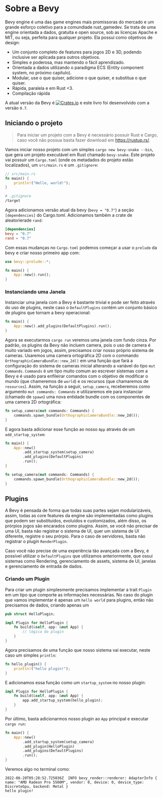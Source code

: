 # Sobre a Bevy

Bevy engine é uma das game engines mais promissoras do mercado e um grande esforço coletivo para a comundiade rust_gamedev. Se trata de uma engine orientada a dados, gratuíta e open source, sob as licenças Apache e MIT, ou seja, perfeita para qualquer projeto. Ela possui como objetivos de design:

* Um conjunto completo de features para jogos 2D e 3D, podendo inclusive ser aplicada para outros objetivos.
* Simples e poderosa, mas mantendo o fácil aprendizado.
* Orientada a dados utilizando o paradigma ECS (Entity component system, no próximo capítulo).
* Modular, use o que quiser, adicione o que quiser, e substitua o que quiser.
* Rápida, paralela e em Rust <3.
* Compilação rápida

A atual versão da Bevy é [![Crates.io](https://img.shields.io/crates/v/bevy.svg)](https://crates.io/crates/bevy) e este livro foi desenvolvido com a versão `0.7`.

## Iniciando o projeto

> Para iniciar um projeto com a Bevy é necessário possuir Rust e Cargo, caso você não possua basta fazer download em https://rustup.rs/.

Vamos iniciar nosso projeto com um simples `cargo new bevy-snake --bin`, que gera um projeto executável em Rust chamado `bevy-snake`. Este projeto vai possuir um `Cargo.toml` (onde os metadados do projeto estão localizados), um `src/main.rs` e um `.gitignore`:

```rust
// src/main.rs
fn main() {
    println!("Hello, world!");
}
```

```sh
# .gitignore 
/target
```

Agora adicionamos versão atual da bevy (`bevy = "0.7"`) a seção `[dependencies]` do Cargo.toml. Adicionamos também a crate de aleatorierade `rand`:

```toml
[dependencies]
bevy = "0.7"
rand = "0.7"
```

Com essas mudanças no `Cargo.toml` podemos começar a usar o `prelude` da bevy e criar nosso primeiro app com:

```rust
use bevy::prelude::*;

fn main() {
    App::new().run();
}
```

### Instanciando uma Janela

Instanciar uma janela com a Bevy é bastante trivial e pode ser feito através do uso de plugins, neste caso o `DefaultPlugins` contém um conjunto básico de plugins que tornam a bevy operacional:

```rust
fn main() {
    App::new().add_plugins(DefaultPlugins).run();
}
```

Agora se executarmos `cargo run` veremos uma janela com fundo cinza. Por padrão, os plugins da Bevy não incluem camera, pois o uso de camera é muito variado em jogos, assim, precisamos criar nosso próprio sistema de cameras. Usaremos uma camera ortográfica 2D com o commando `OrthographicCameraBundle::new_2d()` em uma função que fará a configuração do sistema de cameras inicial alterando a variável do tipo `mut Commands`. `Commands` é um tipo muito comum ao escrever sistemas com a Bevy e é usado para enfileirar comandos com o objetivo de modificar o mundo (que chameremos de `world`) e os recursos (que chamaremos de `resources`). Assim, na função a seguir, `setup_camera`, receberemos como argumento `mut commands: Commands` e utilizaremos ele para instanciar (chamado de `spawn`) uma nova entidade bundle com os componentes de uma camera 2D ortográfica:

```rust
fn setup_camera(mut commands: Commands) {
    commands.spawn_bundle(OrthographicCameraBundle::new_2d());
}
```

E agora basta adicionar esse função ao nosso `App` através de um `add_startup_system`:

```rust
fn main() {
    App::new()
        .add_startup_system(setup_camera)
        .add_plugins(DefaultPlugins)
        .run();
}

fn setup_camera(mut commands: Commands) {
    commands.spawn_bundle(OrthographicCameraBundle::new_2d());
}
```

## Plugins

A Bevy é pensada de forma que todas suas partes sejam modularizáveis, assim, todas as core features da engine são implementadas como plugins que podem ser substituídos, evoluídos e customizados, além disso, os prórpios jogos são encarados como plugins. Assim, se você não precisar de uma UI, basta não registrar o sistema de UI, quer um sistema de UI diferente, registre o seu prórpio. Para o caso de servidores, basta não registrar o plugin `RenderPlugin`.

Caso você não precise de uma experiência tão avançada com a Bevy, é possível utilizar o `DefaultPlugins` que utilizamos anteriormente, que ossui sistemas como Rendering, gerenciamento de assets, sistema de UI, janelas e gerenciamento de entrada de dados.

### Criando um Plugin

Para criar um plugin simplesmente precisamos implementar a trait `Plugin` em um tipo que comporte as informações necessárias. No caso do plugin que vamos implementar é apenas um `hello world` para plugins, então não precisamos de dados, criando apenas um 

```rust
pub struct HelloPlugin;

impl Plugin for HelloPlugin {
    fn build(&self, app: &mut App) {
        // lógica do plugin
    }
}
```

Agora precisamos de uma função que nosso sistema vai executar, neste caso um simples `println`:

```rust
fn hello_plugin() {
    println!("hello plugin!");
}

```

E adicionamos essa função como um `startup_system` no nosso plugin:

```rust
impl Plugin for HelloPlugin {
    fn build(&self, app: &mut App) {
        app.add_startup_system(hello_plugin);
    }
}
```

Por último, basta adicionarmos nosso plugin ao `App` principal e executar `cargo run`:

```rust
fn main() {
    App::new()
        .add_startup_system(setup_camera)
        .add_plugin(HelloPlugin)
        .add_plugins(DefaultPlugins)
        .run();
}
```

Veremos algo no terminal como:

```
2022-06-20T05:28:52.725036Z  INFO bevy_render::renderer: AdapterInfo { name: "AMD Radeon Pro 5500M", vendor: 0, device: 0, device_type: DiscreteGpu, backend: Metal }
hello plugin!
```